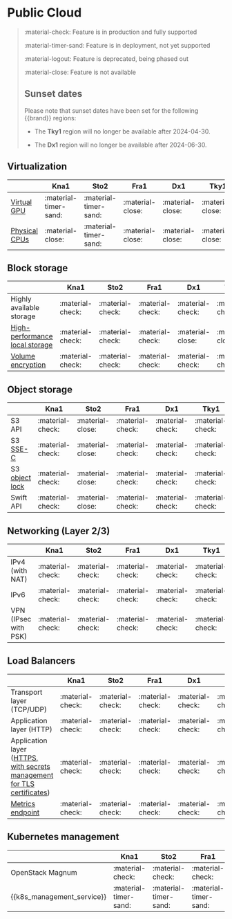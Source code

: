 # Public Cloud

> :material-check: Feature is in production and fully supported
>
> :material-timer-sand: Feature is in deployment, not yet supported
>
> :material-logout: Feature is deprecated, being phased out
>
> :material-close: Feature is not available
> ## Sunset dates
>
> Please note that sunset dates have been set for the following {{brand}} regions:
>
> * The **Tky1** region will no longer be available after 2024-04-30.
>
> * The **Dx1** region will no longer be available after 2024-06-30.

## Virtualization
|                                                              | Kna1                  | Sto2                  | Fra1             | Dx1              | Tky1             |
| -------------                                                | ----------------      | --------------------- | ---------------- | ---------------- | ---------------- |
| [Virtual GPU](../../howto/openstack/nova/new-vgpu-server.md) | :material-timer-sand: | :material-timer-sand: | :material-close: | :material-close: | :material-close: |
| [Physical CPUs](../flavors/index.md#compute-tiers)           | :material-close:      | :material-timer-sand: | :material-close: | :material-close: | :material-close: |


## Block storage
|                                                                 | Kna1             | Sto2             | Fra1             | Dx1              | Tky1             |
| ------------------------------                                  | ---------------- | ---------------- | ---------------- | ---------------- | ---------------- |
| Highly available storage                                        | :material-check: | :material-check: | :material-check: | :material-check: | :material-check: |
| [High-performance local storage](../flavors/index.md#compute-tiers)  | :material-check: | :material-check: | :material-check: | :material-close: | :material-close: |
| [Volume encryption](../../howto/openstack/cinder/encrypted-volumes.md) | :material-check: | :material-check: | :material-check: | :material-check: | :material-check: |


## Object storage
|                                                         | Kna1             | Sto2             | Fra1             | Dx1              | Tky1             |
| ------------------------------                          | ---------------- | ---------------- | ---------------- | ---------------- | ---------------- |
| S3 API                                                  | :material-check: | :material-close: | :material-check: | :material-check: | :material-check: |
| S3 [SSE-C](../../howto/object-storage/s3/sse-c.md)             | :material-check: | :material-close: | :material-check: | :material-check: | :material-check: |
| S3 [object lock](../../howto/object-storage/s3/object-lock.md) | :material-check: | :material-close: | :material-check: | :material-check: | :material-check: |
| Swift API                                               | :material-check: | :material-close: | :material-check: | :material-check: | :material-check: |


## Networking (Layer 2/3)
|                      | Kna1             | Sto2             | Fra1             | Dx1              | Tky1             |
| -------------------- | ---------------- | ---------------- | ---------------- | ---------------- | ---------------- |
| IPv4 (with NAT)      | :material-check: | :material-check: | :material-check: | :material-check: | :material-check: |
| IPv6                 | :material-check: | :material-check: | :material-check: | :material-check: | :material-check: |
| VPN (IPsec with PSK) | :material-check: | :material-check: | :material-check: | :material-check: | :material-check: |


## Load Balancers
|                                                                                                             | Kna1             | Sto2             | Fra1             | Dx1              | Tky1             |
| --------------------------------------------------------------------                                        | ---------------- | ---------------- | ---------------- | ---------------- | ---------------- |
| Transport layer (TCP/UDP)                                                                                   | :material-check: | :material-check: | :material-check: | :material-check: | :material-check: |
| Application layer (HTTP)                                                                                    | :material-check: | :material-check: | :material-check: | :material-check: | :material-check: |
| Application layer ([HTTPS, with secrets management for TLS certificates](../../howto/openstack/octavia/tls-lb.md)) | :material-check: | :material-check: | :material-check: | :material-check: | :material-check: |
| [Metrics endpoint](../../howto/openstack/octavia/metrics.md)                                                       | :material-check: | :material-check: | :material-check: | :material-check: | :material-check: |


## Kubernetes management
|                            | Kna1                  | Sto2                  | Fra1                  | Dx1              | Tky1             |
| -----------------          | ----------------      | ----------------      | ----------------      | ---------------- | ---------------- |
| OpenStack Magnum           | :material-check:      | :material-check:      | :material-check:      | :material-check: | :material-check: |
| {{k8s_management_service}} | :material-timer-sand: | :material-timer-sand: | :material-timer-sand: | :material-close: | :material-close: |
